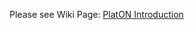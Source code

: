 Please see Wiki Page: [PlatON Introduction](https://github.com/platonnetwork/wiki/wiki/PlatON-Introduction)
